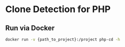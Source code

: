 # Clone Detection for PHP
## Run via Docker
```bash
docker run -v {path_to_project}:/project php-cd -h
```